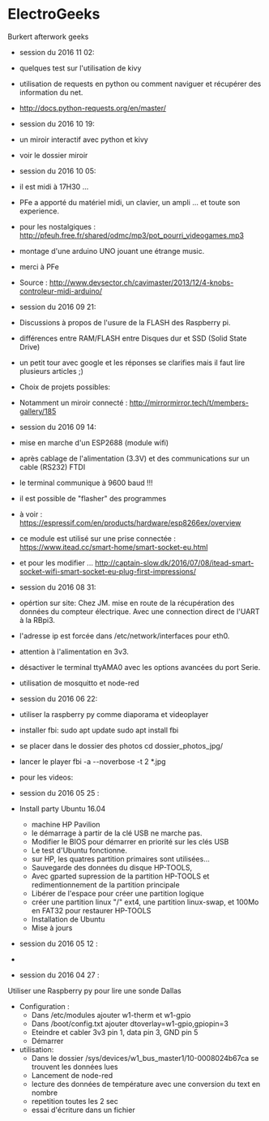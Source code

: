 # ElectroGeeks
Burkert afterwork geeks
- session du 2016 11 02:
 - quelques test sur l'utilisation de kivy
 - utilisation de requests en python ou comment naviguer et récupérer des information du net.
  - http://docs.python-requests.org/en/master/
 
- session du 2016 10 19:
 - un miroir interactif avec python et kivy
 - voir le dossier miroir
 
- session du 2016 10 05:
 - il est midi à 17H30 ...
  - PFe a apporté du matériel midi, un clavier, un ampli ... et toute son experience.
   - pour les nostalgiques : http://pfeuh.free.fr/shared/odmc/mp3/pot_pourri_videogames.mp3
  - montage d'une arduino UNO jouant une étrange music.
   - merci à PFe
   - Source : http://www.devsector.ch/cavimaster/2013/12/4-knobs-controleur-midi-arduino/

- session du 2016 09 21:
 - Discussions à propos de l'usure de la FLASH des Raspberry pi.
  - différences entre RAM/FLASH entre Disques dur et SSD (Solid State Drive)
  - un petit tour avec google et les réponses se clarifies mais il faut lire plusieurs articles ;)
 - Choix de projets possibles:
  - Notamment un miroir connecté : http://mirrormirror.tech/t/members-gallery/185 
  
- session du 2016 09 14:
 - mise en marche d'un ESP2688 (module wifi)
 - après cablage de l'alimentation (3.3V)  et des communications sur un cable (RS232) FTDI
 - le terminal communique à 9600 baud !!!
 - il est possible de "flasher" des programmes 
 - à voir : https://espressif.com/en/products/hardware/esp8266ex/overview
 - ce module est utilisé sur une prise connectée : https://www.itead.cc/smart-home/smart-socket-eu.html
 - et pour les modifier ... http://captain-slow.dk/2016/07/08/itead-smart-socket-wifi-smart-socket-eu-plug-first-impressions/
 
- session du 2016 08 31:
 - opértion sur site:
 Chez JM. mise en route de la récupération des données du compteur électrique.
 Avec une connection direct de l'UART à la RBpi3.
 - l'adresse ip est forcée dans /etc/network/interfaces pour eth0.
 - attention à l'alimentation en 3v3.
 - désactiver le terminal ttyAMA0 avec les options avancées du port Serie.
 - utilisation de mosquitto et node-red 
- session du 2016 06 22:
 - utiliser la raspberry py comme diaporama et videoplayer
  - installer fbi:
sudo apt update
sudo apt install fbi
  - se placer dans le dossier des photos
cd dossier_photos_jpg/
  - lancer le player 
fbi -a --noverbose -t 2 *.jpg
 - pour les videos:
 
- session du 2016 05 25 :
 - Install party Ubuntu 16.04
   - machine HP Pavilion
   - le démarrage à partir de la clé USB ne marche pas.
   - Modifier le BIOS pour démarrer en priorité sur les clés USB
   - Le test d'Ubuntu fonctionne.
   - sur HP, les quatres partition primaires sont utilisées...
    - Sauvegarde des données du disque HP-TOOLS, 
    - Avec gparted supression de la partition HP-TOOLS et redimentionnement de la partition principale
    - Libérer de l'espace pour créer une partition logique
    - créer une partition linux "/" ext4, une partition linux-swap, et 100Mo en FAT32 pour restaurer HP-TOOLS
   - Installation de Ubuntu 
   - Mise à jours

- session du 2016 05 12 :
 - 
- session du 2016 04 27 :

 Utiliser une Raspberry py pour lire une sonde Dallas
 - Configuration :
   - Dans /etc/modules ajouter w1-therm et w1-gpio
   - Dans /boot/config.txt ajouter dtoverlay=w1-gpio,gpiopin=3
   - Eteindre et cabler 3v3 pin 1, data pin 3, GND pin 5
   - Démarrer
 - utilisation:
   - Dans le dossier /sys/devices/w1_bus_master1/10-0008024b67ca se trouvent les données lues
   - Lancement de node-red
   - lecture des données de température avec une conversion du text en nombre
   - repetition toutes les 2 sec 
   - essai d'écriture dans un fichier 
